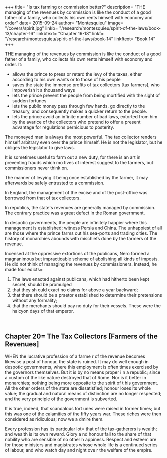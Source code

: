 +++
title= "Is tax farming or commission better?"
description= "THE managing of the revenues by commission is like the conduct of a good father of a family, who collects his own rents himself with economy and order"
date= 2015-09-24
author= "Montesquieu"
image= "/covers/spirit.jpg"
linkb= "/research/montesquieu/spirit-of-the-laws/book-13/chapter-16"
linkbtext= "Chapter 16-18"
linkf= "/research/montesquieu/spirit-of-the-laws/book-14"
linkftext= "Book 14"
+++

THE managing of the revenues by commission is like the conduct of a good father of a family, who collects his own rents himself with economy and order. It:
- allows the prince to press or retard the levy of the taxes, either according to his own wants or to those of his people
- saves the state the immense profits of tax collectors [tax farmers], who impoverish it a thousand ways
- lets the prince prevent the people from being mortified with the sight of sudden fortunes
- lets the public money pass through few hands, go directly to the treasury, and consequently makes a quicker return to the people.  
- lets the prince avoid an infinite number of bad laws, extorted from him by the avarice of the collectors who pretend to offer a present  advantage for regulations pernicious to posterity.

The moneyed man is always the most powerful. The tax collector renders himself arbitrary even over the prince himself. He is not the legislator, but he obliges the legislator to give laws.

It is sometimes useful to farm out a new duty, for there is an art in preventing frauds which mo tives of interest suggest to the farmers, but commissioners never think on. 

The manner of levying it being once established by the farmer, it may afterwards be safely entrusted to a commission. 

In England, the management of the excise and of the post-office was borrowed from that of tax collectors<!--  the farmers of the revenue -->.

In republics, the state's revenues are generally managed by commission. The contrary practice was a great defect in the Roman government. 

In despotic governments, the people are infinitely happier where this management is established; witness Persia and China. The unhappiest of all are those where the prince farms out his sea-ports and trading cities. The history of monarchies abounds with mischiefs done by the farmers of the revenue.

Incensed at the oppressive extortions of the publicans, Nero formed a magnanimous but impracticable scheme of abolishing all kinds of imposts. He did not think of managing the revenues by commissioners. Instead, he made four edicts= 

1. The laws enacted against publicans, which had hitherto been kept secret, should be promulged
2. that they sh ould exact no claims for above a year backward; 
3. that there should be a praetor established to determine their pretensions without any formality; 
4. that the merchants should pay no duty for their vessels. These were the halcyon days of that emperor.


<br>

## Chapter 20= The Tax Collectors [Farmers of the Revenues]

WHEN the lucrative profession of a farme r of the revenue becomes likewise a post of honour, the state is ruined. It may do well enough in despotic governments, where this employment is often times exercised by the governors themselves. But it is by no means proper i n a republic; since a custom of the like nature destroyed that of Rome. Nor is it better in monarchies; nothing being more opposite to the spirit of t his government. All the other orders of the state are dissatisfied; honour  loses its whole value; the gradual and natural means of distinction are no  longer respected; and the very principle of the government is subverted.

It is true, indeed, that scandalous fort unes were raised in former times; but this was one of the calamities of the fifty years war. These riches were then considered as ridiculous; now we a dmire them.

Every profession has its particular lot= that of the tax-gatherers is wealth; and wealth is its own reward. Glory a nd honour fall to the share of that nobility who are sensible of no other h appiness. Respect and esteem are for those ministers and magistrates whose  whole life is a continued series of labour, and who watch day and night ove r the welfare of the empire.

